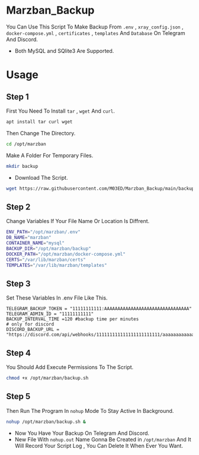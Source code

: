 # Marzban_Backup
You Can Use This Script To Make Backup From `.env` , `xray_config.json` , `docker-compose.yml` , `certificates` , `templates` And `Database` On Telegram And Discord.
- Both MySQL and SQlite3 Are Supported.

# Usage
## Step 1
First You Need To Install `tar` , `wget` And `curl`.
```bash
apt install tar curl wget
```
Then Change The Directory.
```bash
cd /opt/marzban
```
Make A Folder For Temporary Files.
```bash
mkdir backup
```
- Download The Script.
```bash 
wget https://raw.githubusercontent.com/M03ED/Marzban_Backup/main/backup.sh
```

## Step 2
Change Variables If Your File Name Or Location Is Diffrent.
```bash
ENV_PATH="/opt/marzban/.env"
DB_NAME="marzban"
CONTAINER_NAME="mysql"
BACKUP_DIR="/opt/marzban/backup"
DOCKER_PATH="/opt/marzban/docker-compose.yml"
CERTS="/var/lib/marzban/certs"
TEMPLATES="/var/lib/marzban/templates"
```

## Step 3
Set These Variables In .env File Like This.
```env
TELEGRAM_BACKUP_TOKEN = "11111111111:AAAAAAAAAAAAAAAAAAAAAAAAAAAAAAAA"
TELEGRAM_ADMIN_ID = "11111111111"
BACKUP_INTERVAL_TIME =120 #backup time per minutes
# only for discord
DISCORD_BACKUP_URL = "https://discord.com/api/webhooks/111111111111111111111111/aaaaaaaaaaaaaaaaaaaaaaaaaaaaaaaaaaaaaaaaaaaaaaaaaaaaaaaaaaaaa"
```

## Step 4
You Should Add Execute Permissions To The Script.
```bash
chmod +x /opt/marzban/backup.sh
```
## Step 5 
Then Run The Program In `nohup` Mode To Stay Active In Background.
```bash
nohup /opt/marzban/backup.sh &
```

- Now You Have Your Backup On Telegram And Discord.
- New File With `nohup.out` Name Gonna Be Created in `/opt/marzban` And It Will Record Your Script Log , You Can Delete It When Ever You Want.

